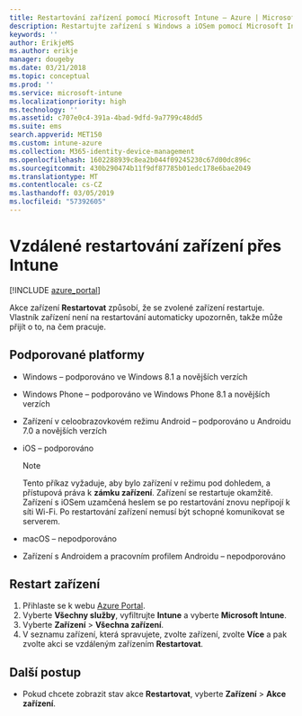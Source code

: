 ```yaml
---
title: Restartování zařízení pomocí Microsoft Intune – Azure | Microsoft Docs
description: Restartujte zařízení s Windows a iOSem pomocí Microsoft Intune na portálu Azure Portal pomocí vzdálené akce Restartovat.
keywords: ''
author: ErikjeMS
ms.author: erikje
manager: dougeby
ms.date: 03/21/2018
ms.topic: conceptual
ms.prod: ''
ms.service: microsoft-intune
ms.localizationpriority: high
ms.technology: ''
ms.assetid: c707e0c4-391a-4bad-9dfd-9a7799c48dd5
ms.suite: ems
search.appverid: MET150
ms.custom: intune-azure
ms.collection: M365-identity-device-management
ms.openlocfilehash: 1602288939c8ea2b044f09245230c67d00dc896c
ms.sourcegitcommit: 430b290474b11f9df87785b01edc178e6bae2049
ms.translationtype: MT
ms.contentlocale: cs-CZ
ms.lasthandoff: 03/05/2019
ms.locfileid: "57392605"
---
```

# <a name="remotely-restart-devices-with-intune"></a>Vzdálené restartování zařízení přes Intune


[!INCLUDE [azure_portal](./includes/azure_portal.md)]

Akce zařízení **Restartovat** způsobí, že se zvolené zařízení restartuje. Vlastník zařízení není na restartování automaticky upozorněn, takže může přijít o to, na čem pracuje.

## <a name="supported-platforms"></a>Podporované platformy

- Windows – podporováno ve Windows 8.1 a novějších verzích
- Windows Phone – podporováno ve Windows Phone 8.1 a novějších verzích
- Zařízení v celoobrazovkovém režimu Android – podporováno u Androidu 7.0 a novějších verzích
- iOS – podporováno

    > [!Note]  
    > Tento příkaz vyžaduje, aby bylo zařízení v režimu pod dohledem, a přístupová práva k **zámku zařízení**. Zařízení se restartuje okamžitě. Zařízení s iOSem uzamčená heslem se po restartování znovu nepřipojí k síti Wi-Fi. Po restartování zařízení nemusí být schopné komunikovat se serverem.
- macOS – nepodporováno
- Zařízení s Androidem a pracovním profilem Androidu – nepodporováno

## <a name="restart-a-device"></a>Restart zařízení

1. Přihlaste se k webu [Azure Portal](https://portal.azure.com).
2. Vyberte **Všechny služby**, vyfiltrujte **Intune** a vyberte **Microsoft Intune**.
3. Vyberte **Zařízení** > **Všechna zařízení**.
4. V seznamu zařízení, která spravujete, zvolte zařízení, zvolte **Více** a pak zvolte akci se vzdáleným zařízením **Restartovat**.

## <a name="next-steps"></a>Další postup

- Pokud chcete zobrazit stav akce **Restartovat**, vyberte **Zařízení** > **Akce zařízení**.
